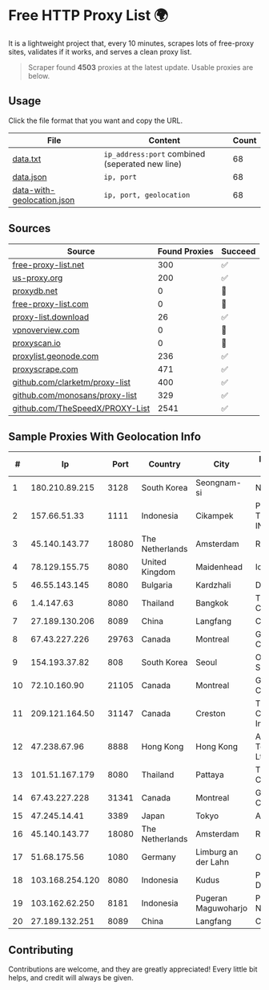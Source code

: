 
# Free HTTP Proxy List 🌍

It is a lightweight project that, every 10 minutes, scrapes lots of free-proxy sites, validates if it works, and serves a clean proxy list.


> Scraper found **4503** proxies at the latest update. Usable proxies are below.

## Usage

Click the file format that you want and copy the URL.


|File|Content|Count|
|----|-------|-----|
|[data.txt](https://raw.githubusercontent.com/themiralay/Proxy-List-World/master/data.txt)|`ip_address:port` combined (seperated new line)|68|
|[data.json](https://raw.githubusercontent.com/themiralay/Proxy-List-World/master/data.json)|`ip, port`|68|
|[data-with-geolocation.json](https://raw.githubusercontent.com/themiralay/Proxy-List-World/master/data-with-geolocation.json)|`ip, port, geolocation`|68|

## Sources

|Source|Found Proxies|Succeed|
|------|-------------|-------|
|[free-proxy-list.net](https://free-proxy-list.net)|300|✅|
|[us-proxy.org](https://www.us-proxy.org)|200|✅|
|[proxydb.net](http://proxydb.net)|0|🚫|
|[free-proxy-list.com](https://free-proxy-list.com/?page=&port=&type%5B%5D=http&type%5B%5D=https&up_time=0&search=Search)|0|🚫|
|[proxy-list.download](https://www.proxy-list.download/HTTP)|26|✅|
|[vpnoverview.com](https://vpnoverview.com/privacy/anonymous-browsing/free-proxy-servers)|0|🚫|
|[proxyscan.io](https://www.proxyscan.io)|0|🚫|
|[proxylist.geonode.com](https://proxylist.geonode.com/api/proxy-list?limit=300&page=1&sort_by=lastChecked&sort_type=desc&protocols=http,https)|236|✅|
|[proxyscrape.com](https://api.proxyscrape.com/v2/?request=displayproxies&protocol=http&timeout=10000&country=all&ssl=all&anonymity=all)|471|✅|
|[github.com/clarketm/proxy-list](https://raw.githubusercontent.com/clarketm/proxy-list/master/proxy-list-raw.txt)|400|✅|
|[github.com/monosans/proxy-list](https://raw.githubusercontent.com/monosans/proxy-list/main/proxies/http.txt)|329|✅|
|[github.com/TheSpeedX/PROXY-List](https://raw.githubusercontent.com/TheSpeedX/PROXY-List/master/http.txt)|2541|✅|


## Sample Proxies With Geolocation Info

|#|Ip|Port|Country|City|Internet Service Provider|
|-|--|----|-------|----|-------------------------|
|1|180.210.89.215|3128|South Korea|Seongnam-si|NHNCLOUD|
|2|157.66.51.33|1111|Indonesia|Cikampek|PT BARAYA TELEKOMUNIKASI INDONESIA|
|3|45.140.143.77|18080|The Netherlands|Amsterdam|RoyaleHosting BV|
|4|78.129.155.75|8080|United Kingdom|Maidenhead|Iomart Hosting Ltd|
|5|46.55.143.145|8080|Bulgaria|Kardzhali|DCC|
|6|1.4.147.63|8080|Thailand|Bangkok|TOT Public Company Limited|
|7|27.189.130.206|8089|China|Langfang|Chinanet|
|8|67.43.227.226|29763|Canada|Montreal|GloboTech Communications|
|9|154.193.37.82|808|South Korea|Seoul|Octopus Web Solution Inc|
|10|72.10.160.90|21105|Canada|Montreal|GloboTech Communications|
|11|209.121.164.50|31147|Canada|Creston|TELUS Communications Inc.|
|12|47.238.67.96|8888|Hong Kong|Hong Kong|Alibaba (US) Technology Co., Ltd.|
|13|101.51.167.179|8080|Thailand|Pattaya|TOT Public Company Limited|
|14|67.43.227.228|31341|Canada|Montreal|GloboTech Communications|
|15|47.245.14.41|3389|Japan|Tokyo|Alibaba Cloud LLC|
|16|45.140.143.77|18080|The Netherlands|Amsterdam|RoyaleHosting BV|
|17|51.68.175.56|1080|Germany|Limburg an der Lahn|OVH SAS|
|18|103.168.254.120|8080|Indonesia|Kudus|PT Fahasa Tri Data|
|19|103.162.62.250|8181|Indonesia|Pugeran Maguwoharjo|PT Ring Media Nusantara|
|20|27.189.132.251|8089|China|Langfang|Chinanet|



## Contributing

Contributions are welcome, and they are greatly appreciated! Every
little bit helps, and credit will always be given.

